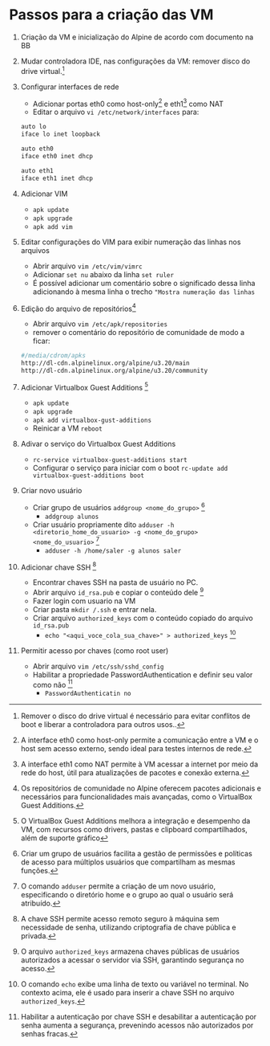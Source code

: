 # Passos para a criação das VM

1. Criação da VM e inicialização do Alpine de acordo com documento na BB
2. Mudar controladora IDE, nas configurações da VM: remover disco do drive virtual.[^1]
3. Configurar interfaces de rede
    - Adicionar portas eth0 como host-only[^2] e eth1[^3] como NAT
    - Editar o arquivo `vi /etc/network/interfaces` para:

    ```bash
    auto lo
    iface lo inet loopback

    auto eth0
    iface eth0 inet dhcp

    auto eth1
    iface eth1 inet dhcp
    ```

4. Adicionar VIM
    - `apk update`
    - `apk upgrade`
    - `apk add vim`

5. Editar configurações do VIM para exibir numeração das linhas nos arquivos
    - Abrir arquivo `vim /etc/vim/vimrc`
    - Adicionar `set nu` abaixo da linha `set ruler`
    - É possível adicionar um comentário sobre o significado dessa linha adicionando à mesma linha o trecho `"Mostra numeração das linhas`
6. Edição do arquivo de repositórios[^4]
    - Abrir arquivo `vim /etc/apk/repositories`
    - remover o comentário do repositório de comunidade de modo a ficar:

    ```bash
    #/media/cdrom/apks
    http://dl-cdn.alpinelinux.org/alpine/u3.20/main
    http://dl-cdn.alpinelinux.org/alpine/u3.20/community
    ```

7. Adicionar Virtualbox Guest Additions [^5]
    - `apk update`
    - `apk upgrade`
    - `apk add virtualbox-gust-additions`
    - Reinicar a VM `reboot`
8. Adivar o serviço do Virtualbox Guest Additions
    - `rc-service virtualbox-guest-additions start`
    - Configurar o serviço para iniciar com o boot `rc-update add virtualbox-guest-additions boot`
9. Criar novo usuário
    - Criar grupo de usuários `addgroup <nome_do_grupo>` [^6]
        - `addgroup alunos`
    - Criar usuário propriamente dito `adduser -h <diretorio_home_do_usuario> -g <nome_do_grupo> <nome_do_usuario>` [^7]
        - `adduser -h /home/saler -g alunos saler`
10. Adicionar chave SSH [^8]
    - Encontrar chaves SSH na pasta de usuário no PC.
    - Abrir arquivo `id_rsa.pub` e copiar o conteúdo dele [^9]
    - Fazer login com usuario na VM
    - Criar pasta `mkdir /.ssh` e entrar nela.
    - Criar arquivo `authorized_keys` com o conteúdo copiado do arquivo `id_rsa.pub`
        - `echo "<aqui_voce_cola_sua_chave>" > authorized_keys` [^10]
11. Permitir acesso por chaves (como root user)
    - Abrir arquivo `vim /etc/ssh/sshd_config`
    - Habilitar a propriedade PasswordAuthentication e definir seu valor como não [^11]
        - `PasswordAuthenticatin no`

[^1]: Remover o disco do drive virtual é necessário para evitar conflitos de boot e liberar a controladora para outros usos..
[^2]: A interface eth0 como host-only permite a comunicação entre a VM e o host sem acesso externo, sendo ideal para testes internos de rede.
[^3]: A interface eth1 como NAT permite à VM acessar a internet por meio da rede do host, útil para atualizações de pacotes e conexão externa.
[^4]: Os repositórios de comunidade no Alpine oferecem pacotes adicionais e necessários para funcionalidades mais avançadas, como o VirtualBox Guest Additions.
[^5]: O VirtualBox Guest Additions melhora a integração e desempenho da VM, com recursos como drivers, pastas e clipboard compartilhados, além de suporte gráfico
[^6]: Criar um grupo de usuários facilita a gestão de permissões e políticas de acesso para múltiplos usuários que compartilham as mesmas funções.
[^7]: O comando `adduser` permite a criação de um novo usuário, especificando o diretório home e o grupo ao qual o usuário será atribuído.
[^8]: A chave SSH permite acesso remoto seguro à máquina sem necessidade de senha, utilizando criptografia de chave pública e privada.
[^9]: O arquivo `authorized_keys` armazena chaves públicas de usuários autorizados a acessar o servidor via SSH, garantindo segurança no acesso.
[^10]: O comando `echo` exibe uma linha de texto ou variável no terminal. No contexto acima, ele é usado para inserir a chave SSH no arquivo `authorized_keys`.
[^11]: Habilitar a autenticação por chave SSH e desabilitar a autenticação por senha aumenta a segurança, prevenindo acessos não autorizados por senhas fracas.
